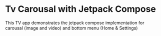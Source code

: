 # Tv Carousal with Jetpack Compose 
This TV app demonstrates the jetpack compose implementation for carousal (image and video) and bottom menu (Home & Settings)
